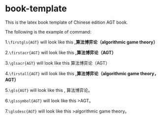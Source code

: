 # book-template
This is the latex book template of Chinese edition AGT book.

The following is the example of command:

1.`\firstgls{AGT}` will look like this **,算法博弈论（algorithmic game theory）**

2.`\firstacr{AGT}` will look like this **,算法博弈论（AGT）**

3.`\glsacr{AGT}` will look like this 算法博弈论（AGT）

4.`\firstall{AGT}` will look like this **,算法博弈论（algorithmic game theory，AGT）**

5.`\gls{AGT}` will look like this , 算法博弈论。

6.`\glssymbol{AGT}` will look like this >AGT。

7.`\glsdesc{AGT}` will look like this >algorithmic game theory。
